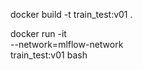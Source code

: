 docker build -t train_test:v01 .

docker run -it \
    --network=mlflow-network \
    train_test:v01 bash